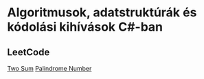 # Algoritmusok, adatstruktúrák és kódolási kihívások C#-ban

## LeetCode

[Two Sum](LeetCode/Challenges.LeetCode/TwoSum/)
[Palindrome Number](LeetCode/Challenges.LeetCode/PalindromeNumber/)

